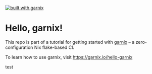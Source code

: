 [![built with garnix](https://img.shields.io/endpoint?url=https%3A%2F%2Fgarnix.io%2Fapi%2Fbadges%2Fgarnix-io%2Fhello-garnix%3Fbranch%3Dmain)](https://garnix.io)

# Hello, garnix!

This repo is part of a tutorial for getting started with [garnix](https://garnix.io) – a zero-configuration Nix flake-based CI.

To learn how to use garnix, visit https://garnix.io/hello-garnix

test
